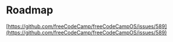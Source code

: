 # Roadmap

[https://github.com/freeCodeCamp/freeCodeCampOS/issues/589](https://github.com/freeCodeCamp/freeCodeCampOS/issues/589)
